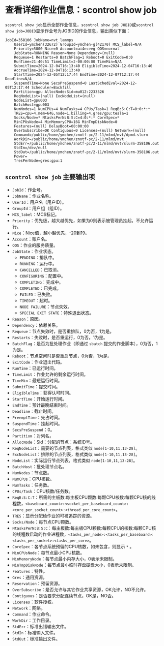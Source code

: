 # 查看详细作业信息：scontrol show job

`scontrol show job`显示全部作业信息，`scontrol show job JOBID`或`scontrol show job=JOBID`显示作业号为JOBID的作业信息，输出类似下面：

```
JobId=358106 JobName=nvt_lammps
	UserId=ymchen(32672) GroupId=ymchen-g(42170) MCS_label=N/A
	Priority=5000 Nice=0 Account=ai4eceeg QOS=normal
	JobState=RUNNING Reason=None Dependency=(null)
	Requeue=1 Restarts=0 BatchFlag=1 Reboot=0 ExitCode=0:0
	RunTime=21:40:51 TimeLimit=2-00:00:00 TimeMin=N/A
	SubmitTime=2024-12-04T16:13:40 EligibleTime=2024-12-04T16:13:40
	AccrueTime=2024-12-04T16:13:40
	StartTime=2024-12-05T12:17:44 EndTime=2024-12-07T12:17:44 Deadline=N/A
	SuspendTime=None SecsPreSuspend=0 LastSchedEval=2024-12-05T12:17:44 Scheduler=Backfill
	Partition=gpu AllocNode:Sid=mu012:2233526
	ReqNodeList=(null) ExcNodeList=(null)
	NodeList=gpu003
	BatchHost=gpu003
	NumNodes=1 NumCPUs=4 NumTasks=4 CPUs/Task=1 ReqB:S:C:T=0:0:*:*
	TRES=cpu=4,mem=64G,node=1,billing=4,gres/gpu:tesla=1
	Socks/Node=* NtasksPerN:B:S:C=4:0:*:* CoreSpec=*
	MinCPUsNode=4 MinMemoryCPU=16G MinTmpDiskNode=0
	Features=(null) DelayBoot=00:00:00
	OverSubscribe=OK Contiguous=0 Licenses=(null) Network=(null)
	Command=/public/home/ymchen/znotf-pc/2-11/mlmd/nvt/dpmd.slurm
	WorkDir=/public/home/ymchen/znotf-pc/2-11/mlmd/nvt
	StdErr=/public/home/ymchen/znotf-pc/2-11/mlmd/nvt/slurm-358106.out
	StdIn=/dev/null
	StdOut=/public/home/ymchen/znotf-pc/2-11/mlmd/nvt/slurm-358106.out
	Power=
	TresPerNode=gres:gpu:1
```

## `scontrol show job` 主要输出项
- `JobId`：作业号。
- `JobName`：作业名称。
- `UserId`：用户名（用户ID）。
- `GroupId`：用户组（组ID）。
- `MCS_label`：MCS标记。
- `Priority`：优先级，越大越优先，如果为0则表示被管理员挂起，不允许运行。
- `Nice`：Nice值，越小越优先，-20到19。
- `Account`：账户名。
- `QOS`：作业的服务质量。
- `JobState`：作业状态。
  - `PENDING`：排队中。
  - `RUNNING`：运行中。
  - `CANCELLED`：已取消。
  - `CONFIGURING`：配置中。
  - `COMPLETING`：完成中。
  - `COMPLETED`：已完成。
  - `FAILED`：已失败。
  - `TIMEOUT`：超时。
  - `NODE FAILURE`：节点失效。
  - `SPECIAL EXIT STATE`：特殊退出状态。
- `Reason`：原因。
- `Dependency`：依赖关系。
- `Requeue`：节点失效时，是否重排队，0为否，1为是。
- `Restarts`：失败时，是否重运行，0为否，1为是。
- `BatchFlag`：是否为批处理作业（即通过 `sbatch` 提交的作业脚本），0为否，1为是。
- `Reboot`：节点空闲时是否重启节点，0为否，1为是。
- `ExitCode`：作业退出代码。
- `RunTime`：已运行时间。
- `TimeLimit`：作业允许的剩余运行时间。
- `TimeMin`：最短运行时间。
- `SubmitTime`：提交时间。
- `EligibleTime`：获得认可时间。
- `StartTime`：开始运行时间。
- `EndTime`：预计最晚结束时间。
- `Deadline`：截止时间。
- `PreemptTime`：先占时间。
- `SuspendTime`：挂起时间。
- `SecsPreSuspend`：0。
- `Partition`：对列名。
- `AllocNode`：Sid：分配的节点：系统ID号。
- `ReqNodeList`：需要的节点列表，格式类似 `node[1-10,11,13-28]`。
- `ExcNodeList`：排除的节点列表，格式类似 `node[1-10,11,13-28]`。
- `NodeList`：实际运行节点列表，格式类似 `node[1-10,11,13-28]`。
- `BatchHost`：批处理节点名。
- `NumNodes`：节点数。
- `NumCPUs`：CPU核数。
- `NumTasks`：任务数。
- `CPUs/Task`：CPU核数/任务数。
- `ReqB:S:C:T`：所需的主板数:每主板CPU颗数:每颗CPU核数:每颗CPU核的线程数，`<baseboard_count>:<socket_per_baseboard_count>:<core_per_socket_count>:<thread_per_core_count>`。
- `TRES`：显示分配给作业的可被追踪的资源。
- `Socks/Node`：每节点CPU颗数。
- `NtasksPerN:B:S:C`：每主板数:每主板CPU颗数:每颗CPU的核数:每颗CPU核的线程数启动的作业进程数，`<tasks_per_node>:<tasks_per_baseboard>:<tasks_per_socket>:<tasks_per_core>`。
- `CoreSpec`：各节点系统预留的CPU核数，如未包含，则显示 `*` 。
- `MinCPUsNode`：每节点最小CPU核数。
- `MinMemoryNode`：每节点最小内存大小，0表示未限制。
- `MinTmpDiskNode`：每节点最小临时存盘硬盘大小，0表示未限制。
- `Features`：特性。
- `Gres`：通用资源。
- `Reservation`：预留资源。
- `OverSubscribe`：是否允许与其它作业共享资源，OK允许，NO不允许。
- `Contiguous`：是否要求分配连续节点，OK是，NO否。
- `Licenses`：软件授权。
- `Network`：网络。
- `Command`：作业命令。
- `WorkDir`：工作目录。
- `StdErr`：标准出错输出文件。
- `StdIn`：标准输入文件。
- `StdOut`：标准输出文件。
